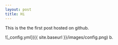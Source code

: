 ```yaml
---
layout: post
title: Hi 
---
```


This is the the first post hosted on github.

![_config.yml]({{ site.baseurl }}/images/config.png)
b.
